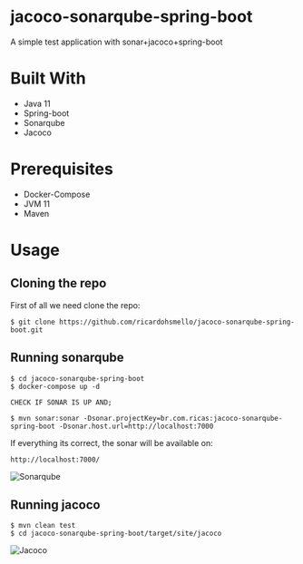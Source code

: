 # jacoco-sonarqube-spring-boot
A simple test application with sonar+jacoco+spring-boot

# Built With
- Java 11
- Spring-boot
- Sonarqube
- Jacoco


# Prerequisites
 - Docker-Compose
 - JVM 11 
 - Maven
 
 # Usage
## Cloning the repo

First of all we need clone the repo:
```
$ git clone https://github.com/ricardohsmello/jacoco-sonarqube-spring-boot.git
```
## Running sonarqube 

```
$ cd jacoco-sonarqube-spring-boot
$ docker-compose up -d

CHECK IF SONAR IS UP AND;

$ mvn sonar:sonar -Dsonar.projectKey=br.com.ricas:jacoco-sonarqube-spring-boot -Dsonar.host.url=http://localhost:7000
```

If everything its correct, the sonar will be available on: 

```
http://localhost:7000/
```

![Sonarqube](https://s1.imghub.io/9GHhS.png)

## Running jacoco

```
$ mvn clean test
$ cd jacoco-sonarqube-spring-boot/target/site/jacoco

```

![Jacoco](https://s1.imghub.io/9G6s5.png)
